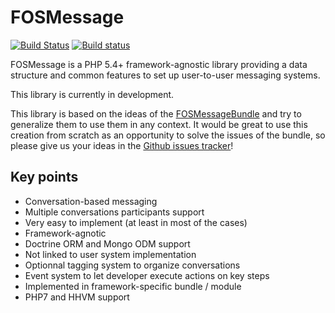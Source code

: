 FOSMessage
==========

[![Build Status](https://travis-ci.org/FriendsOfSymfony/FOSMessage.svg?branch=master)](https://travis-ci.org/FriendsOfSymfony/FOSMessage)
[![Build status](https://ci.appveyor.com/api/projects/status/5h1rnsmk8hg4rkbf?svg=true)](https://ci.appveyor.com/project/tgalopin/fosmessage)

FOSMessage is a PHP 5.4+ framework-agnostic library providing a data structure
and common features to set up user-to-user messaging systems.

This library is currently in development.

This library is based on the ideas of the [FOSMessageBundle](https://github.com/FriendsOfSymfony/FOSMessageBundle)
and try to generalize them to use them in any context. It would be great to use
this creation from scratch as an opportunity to solve the issues
of the bundle, so please give us your ideas in the
[Github issues tracker](https://github.com/FriendsOfSymfony/FOSMessage/issues)!

Key points
----------

- Conversation-based messaging
- Multiple conversations participants support
- Very easy to implement (at least in most of the cases)
- Framework-agnotic
- Doctrine ORM and Mongo ODM support
- Not linked to user system implementation
- Optionnal tagging system to organize conversations
- Event system to let developer execute actions on key steps
- Implemented in framework-specific bundle / module
- PHP7 and HHVM support
